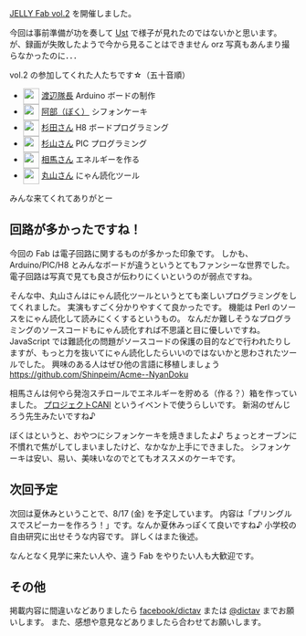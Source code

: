 [JELLY Fab vol.2][] を開催しました。

今回は事前準備が功を奏して [Ust](http://www.ustream.tv/channel/jelly-fab) で様子が見れたのではないかと思います。が、録画が失敗したようで今から見ることはできません orz
写真もあんまり撮らなかったのに．．．



vol.2 の参加してくれた人たちです☆（五十音順）
<style>
img{
  width:2em;
  height:2em;
  vertical-align: middle;
}
</style>

- <img src="http://graph.facebook.com/taisuke.watanabe.9/picture" /> 			[渡辺隊長](http://www.facebook.com/taisuke.watanabe.9)  Arduino ボードの制作
- <img src="http://graph.facebook.com/dictav/picture" /> 			[阿部（ぼく）](http://www.facebook.com/dictav)  シフォンケーキ
- <img src="http://graph.facebook.com/sugita.haruhi/picture" />		[杉田さん](http://www.facebook.com/sugita.haruhi)  H8 ボードプログラミング
- <img src="http://graph.facebook.com/garlic.tea/picture" />		[杉山さん](http://www.facebook.com/garlic.tea)  PIC プログラミング
- <img src="http://graph.facebook.com/minoru.souma/picture" />		[相馬さん](http://www.facebook.com/minoru.souma)  エネルギーを作る
- <img src="http://graph.facebook.com/shinpei.maruyama/picture" />	[丸山さん](http://www.facebook.com/shinpei.maruyama)  にゃん読化ツール

みんな来てくれてありがとー


## 回路が多かったですね！
今回の Fab は電子回路に関するものが多かった印象です。
しかも、 Arduino/PIC/H8 とみんなボードが違うというとてもファンシーな世界でした。
電子回路は写真で見ても良さが伝わりにくいというのが弱点ですね。

そんな中、丸山さんはにゃん読化ツールというとても楽しいプログラミングをしてくれました。
実演もすごく分かりやすくて良かったです。
機能は Perl のソースをにゃん読化して読みにくくするというもの。
なんだか難しそうなプログラミングのソースコードもにゃん読化すれば不思議と目に優しいですね。
JavaScript では難読化の問題がソースコードの保護の目的などで行われたりしますが、もっと力を抜いてにゃん読化したらいいのではないかと思わされたツールでした。
興味のある人はぜひ他の言語に移植しましょう https://github.com/Shinpeim/Acme--NyanDoku

相馬さんは何やら発泡スチロールでエネルギーを貯める（作る？）箱を作っていました。
[プロジェクトCANI]() というイベントで使うらしいです。
新潟のぜんじろう先生みたいですね♪

ぼくはというと、おやつにシフォンケーキを焼きましたよ♪
ちょっとオーブンに不慣れで焦がしてしまいましたけど、なかなか上手にできました。
シフォンケーキは安い、易い、美味いなのでとてもオススメのケーキです。

## 次回予定
次回は夏休みということで、8/17 (金) を予定しています。
内容は「プリングルスでスピーカーを作ろう！」です。なんか夏休みっぽくて良いですね♪
小学校の自由研究に出せそうな内容です。
詳しくはまた後述。

なんとなく見学に来たい人や、違う Fab をやりたい人も大歓迎です。


## その他
掲載内容に間違いなどありましたら [facebook/dictav](http://www.facebook.com/dictav) または [@dictav](http://twitter.com/dictav) までお願いします。
また、感想や意見などありましたら合わせてお願いします。

[JELLY Fab vol.2]: https://www.facebook.com/events/174040246060572/ 

